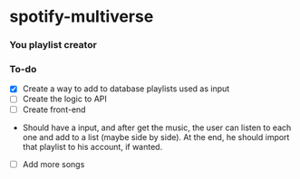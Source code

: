 # spotify-multiverse
###  You playlist creator

### To-do
- [x] Create a way to add to database playlists used as input
- [ ] Create the logic to API
- [ ] Create front-end
 - Should have a input, and after get the music, the user can listen to each one and add to a list (maybe side by side). At the end, he should import that playlist to his account, if wanted.
- [ ] Add more songs
 